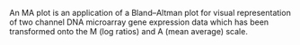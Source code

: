 An MA plot is an application of a Bland–Altman plot for visual representation of two channel DNA microarray gene expression data which has been transformed onto the M (log ratios) and A (mean average) scale.
